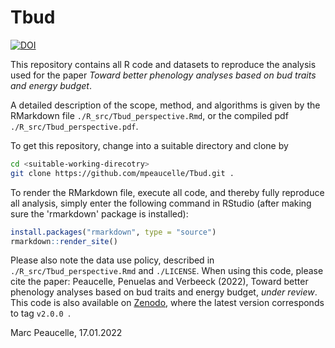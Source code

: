 # Tbud

[![DOI](https://zenodo.org/badge/DOI/10.5281/zenodo.4173415.svg)](https://doi.org/10.5281/zenodo.4173415)

This repository contains all R code and datasets to reproduce the analysis used for the paper *Toward better phenology analyses based on bud traits and energy budget*.

A detailed description of the scope, method, and algorithms is given by the RMarkdown file `./R_src/Tbud_perspective.Rmd`, or the compiled pdf `./R_src/Tbud_perspective.pdf`. 

To get this repository, change into a suitable directory and clone by
```bash
cd <suitable-working-direcotry>
git clone https://github.com/mpeaucelle/Tbud.git .
```

To render the RMarkdown file, execute all code, and thereby fully reproduce all analysis, simply enter the following command in RStudio (after making sure the 'rmarkdown' package is installed):
```r
install.packages("rmarkdown", type = "source")
rmarkdown::render_site()
```

Please also note the data use policy, described in `./R_src/Tbud_perspective.Rmd` and `./LICENSE`. When using this code, please cite the paper:
Peaucelle, Penuelas and Verbeeck (2022), Toward better phenology analyses based on bud traits and energy budget, *under review*.
This code is also available on [Zenodo](https://doi.org/10.5281/zenodo.4173415), where the latest version corresponds to tag `v2.0.0 `.

Marc Peaucelle, 17.01.2022
